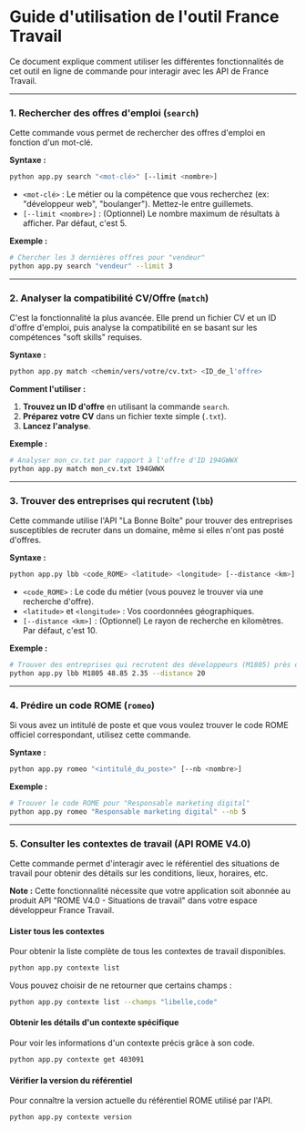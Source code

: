 # Guide d'utilisation de l'outil France Travail

Ce document explique comment utiliser les différentes fonctionnalités de cet outil en ligne de commande pour interagir avec les API de France Travail.

---

### 1. Rechercher des offres d'emploi (`search`)

Cette commande vous permet de rechercher des offres d'emploi en fonction d'un mot-clé.

**Syntaxe :**
```bash
python app.py search "<mot-clé>" [--limit <nombre>]
```

- `<mot-clé>` : Le métier ou la compétence que vous recherchez (ex: "développeur web", "boulanger"). Mettez-le entre guillemets.
- `[--limit <nombre>]` : (Optionnel) Le nombre maximum de résultats à afficher. Par défaut, c'est 5.

**Exemple :**
```bash
# Chercher les 3 dernières offres pour "vendeur"
python app.py search "vendeur" --limit 3
```

---

### 2. Analyser la compatibilité CV/Offre (`match`)

C'est la fonctionnalité la plus avancée. Elle prend un fichier CV et un ID d'offre d'emploi, puis analyse la compatibilité en se basant sur les compétences "soft skills" requises.

**Syntaxe :**
```bash
python app.py match <chemin/vers/votre/cv.txt> <ID_de_l'offre>
```

**Comment l'utiliser :**
1.  **Trouvez un ID d'offre** en utilisant la commande `search`.
2.  **Préparez votre CV** dans un fichier texte simple (`.txt`).
3.  **Lancez l'analyse**.

**Exemple :**
```bash
# Analyser mon_cv.txt par rapport à l'offre d'ID 194GWWX
python app.py match mon_cv.txt 194GWWX
```

---

### 3. Trouver des entreprises qui recrutent (`lbb`)

Cette commande utilise l'API "La Bonne Boîte" pour trouver des entreprises susceptibles de recruter dans un domaine, même si elles n'ont pas posté d'offres.

**Syntaxe :**
```bash
python app.py lbb <code_ROME> <latitude> <longitude> [--distance <km>]
```

- `<code_ROME>` : Le code du métier (vous pouvez le trouver via une recherche d'offre).
- `<latitude>` et `<longitude>` : Vos coordonnées géographiques.
- `[--distance <km>]` : (Optionnel) Le rayon de recherche en kilomètres. Par défaut, c'est 10.

**Exemple :**
```bash
# Trouver des entreprises qui recrutent des développeurs (M1805) près de Paris
python app.py lbb M1805 48.85 2.35 --distance 20
```

---

### 4. Prédire un code ROME (`romeo`)

Si vous avez un intitulé de poste et que vous voulez trouver le code ROME officiel correspondant, utilisez cette commande.

**Syntaxe :**
```bash
python app.py romeo "<intitulé_du_poste>" [--nb <nombre>]
```

**Exemple :**
```bash
# Trouver le code ROME pour "Responsable marketing digital"
python app.py romeo "Responsable marketing digital" --nb 5
```

---

### 5. Consulter les contextes de travail (API ROME V4.0)

Cette commande permet d'interagir avec le référentiel des situations de travail pour obtenir des détails sur les conditions, lieux, horaires, etc.

**Note :** Cette fonctionnalité nécessite que votre application soit abonnée au produit API "ROME V4.0 - Situations de travail" dans votre espace développeur France Travail.

#### Lister tous les contextes

Pour obtenir la liste complète de tous les contextes de travail disponibles.

```bash
python app.py contexte list
```

Vous pouvez choisir de ne retourner que certains champs :
```bash
python app.py contexte list --champs "libelle,code"
```

#### Obtenir les détails d'un contexte spécifique

Pour voir les informations d'un contexte précis grâce à son code.

```bash
python app.py contexte get 403091
```

#### Vérifier la version du référentiel

Pour connaître la version actuelle du référentiel ROME utilisé par l'API.

```bash
python app.py contexte version
```
